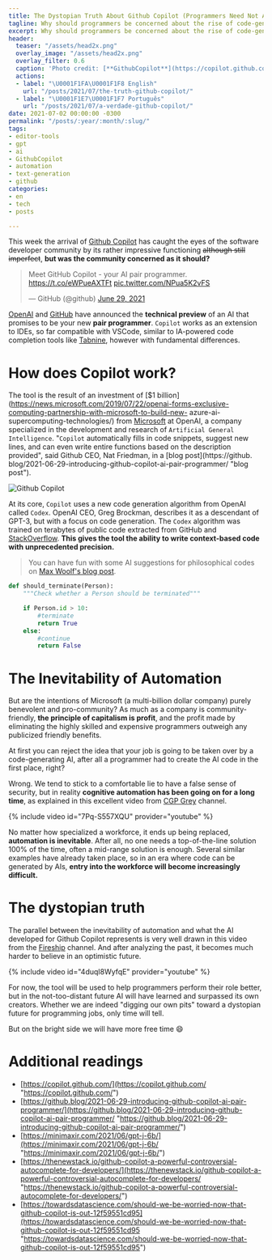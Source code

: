 ```yaml
---
title: The Dystopian Truth About Github Copilot (Programmers Need Not Apply)
tagline: Why should programmers be concerned about the rise of code-generating AIs?
excerpt: Why should programmers be concerned about the rise of code-generating AIs?
header:
  teaser: "/assets/head2x.png"
  overlay_image: "/assets/head2x.png"
  overlay_filter: 0.6
  caption: 'Photo credit: [**GithubCopilot**](https://copilot.github.com/head2x.png)'
  actions:
  - label: "\U0001F1FA\U0001F1F8 English"
    url: "/posts/2021/07/the-truth-github-copilot/"
  - label: "\U0001F1E7\U0001F1F7 Português"
    url: "/posts/2021/07/a-verdade-github-copilot/"
date: 2021-07-02 00:00:00 -0300
permalink: "/posts/:year/:month/:slug/"
tags:
- editor-tools
- gpt
- ai
- GithubCopilot
- automation
- text-generation
- github
categories:
- en
- tech
- posts

---
```

This week the arrival of [Github Copilot](https://copilot.github.com/ "Github Copilot") has caught the eyes of the software developer community by its rather impressive functioning ~~although still imperfect~~, **but was the community concerned as it should?**

<blockquote class="twitter-tweet"><p lang="en" dir="ltr">Meet GitHub Copilot - your AI pair programmer. <a href="https://t.co/eWPueAXTFt">https://t.co/eWPueAXTFt</a> <a href="https://t.co/NPua5K2vFS">pic.twitter.com/NPua5K2vFS</a></p>— GitHub (@github) <a href="https://twitter.com/github/status/1409883156333879300?ref_src=twsrc%5Etfw">June 29, 2021</a></blockquote> <script async src="//platform.twitter.com/widgets.js" charset="utf-8"></script>

[OpenAI](https://openai.com/ "OpenAI") and [GitHub](https://github.com/ "GitHub") have announced the **technical preview** of an AI that promises to be your new **pair programmer**. `Copilot` works as an extension to IDEs, so far compatible with VSCode, similar to IA-powered code completion tools like [Tabnine](https://www.tabnine.com/ "Tabnine"), however with fundamental differences.

# How does Copilot work?

The tool is the result of an investment of [$1 billion](https://news.microsoft.com/2019/07/22/openai-forms-exclusive-computing-partnership-with-microsoft-to-build-new- azure-ai-supercomputing-technologies/) from [Microsoft](https://www.microsoft.com/ "Microsoft") at OpenAI, a company specialized in the development and research of `Artificial General Intelligence`. "`Copilot` automatically fills in code snippets, suggest new lines, and can even write entire functions based on the description provided", said Github CEO, Nat Friedman, in a [blog post](https://github. blog/2021-06-29-introducing-github-copilot-ai-pair-programmer/ "blog post").

![Github Copilot](https://copilot.github.com/diagram.png)

At its core, `Copilot` uses a new code generation algorithm from OpenAI called `Codex`. OpenAI CEO, Greg Brockman, describes it as a descendant of GPT-3, but with a focus on code generation. The `Codex` algorithm was trained on terabytes of public code extracted from GitHub and [StackOverflow](https://stackoverflow.com/ "StackOverflow"). **This gives the tool the ability to write context-based code with unprecedented precision.**

> You can have fun with some AI suggestions for philosophical codes on [Max Woolf's blog post](https://minimaxir.com/2021/06/gpt-j-6b/).

```python
def should_terminate(Person):
    """Check whether a Person should be terminated"""

    if Person.id > 10:
        #terminate
        return True
    else:
        #continue
        return False
```

# The Inevitability of Automation

But are the intentions of Microsoft (a multi-billion dollar company) purely benevolent and pro-community? As much as a company is community-friendly, **the principle of capitalism is profit**, and the profit made by eliminating the highly skilled and expensive programmers outweigh any publicized friendly benefits.

At first you can reject the idea that your job is going to be taken over by a code-generating AI, after all a programmer had to create the AI code in the first place, right?

Wrong. We tend to stick to a comfortable lie to have a false sense of security, but in reality **cognitive automation has been going on for a long time**, as explained in this excellent video from [CGP Grey](https://www.youtube.com/user/cgpgrey) channel.

{% include video id="7Pq-S557XQU" provider="youtube" %}

No matter how specialized a workforce, it ends up being replaced, **automation is inevitable**. After all, no one needs a top-of-the-line solution 100% of the time, often a mid-range solution is enough. Several similar examples have already taken place, so in an era where code can be generated by AIs, **entry into the workforce will become increasingly difficult.**

# The dystopian truth

The parallel between the inevitability of automation and what the AI developed for Github Copilot represents is very well drawn in this video from the [Fireship](https://www.youtube.com/channel/UCsBjURrPoezykLs9EqgamOA) channel. And after analyzing the past, it becomes much harder to believe in an optimistic future.

{% include video id="4duqI8WyfqE" provider="youtube" %}

For now, the tool will be used to help programmers perform their role better, but in the not-too-distant future AI will have learned and surpassed its own creators. Whether we are indeed "digging our own pits" toward a dystopian future for programming jobs, only time will tell.

But on the bright side we will have more free time :smile:

# Additional readings

* [https://copilot.github.com/](https://copilot.github.com/ "https://copilot.github.com/")
* [https://github.blog/2021-06-29-introducing-github-copilot-ai-pair-programmer/](https://github.blog/2021-06-29-introducing-github-copilot-ai-pair-programmer/ "https://github.blog/2021-06-29-introducing-github-copilot-ai-pair-programmer/")
* [https://minimaxir.com/2021/06/gpt-j-6b/](https://minimaxir.com/2021/06/gpt-j-6b/ "https://minimaxir.com/2021/06/gpt-j-6b/")
* [https://thenewstack.io/github-copilot-a-powerful-controversial-autocomplete-for-developers/](https://thenewstack.io/github-copilot-a-powerful-controversial-autocomplete-for-developers/ "https://thenewstack.io/github-copilot-a-powerful-controversial-autocomplete-for-developers/")
* [https://towardsdatascience.com/should-we-be-worried-now-that-github-copilot-is-out-12f59551cd95](https://towardsdatascience.com/should-we-be-worried-now-that-github-copilot-is-out-12f59551cd95 "https://towardsdatascience.com/should-we-be-worried-now-that-github-copilot-is-out-12f59551cd95")
